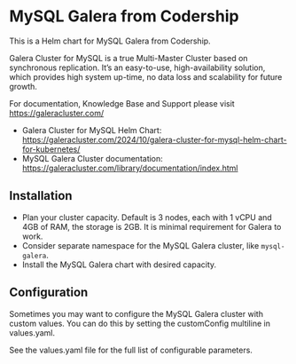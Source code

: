 # MySQL Galera from Codership

This is a Helm chart for MySQL Galera from Codership.

Galera Cluster for MySQL is a true Multi-Master Cluster based on synchronous replication. It’s an easy-to-use, high-availability solution, which provides high system up-time, no data loss and scalability for future growth.

For documentation, Knowledge Base and Support please visit https://galeracluster.com/

* Galera Cluster for MySQL Helm Chart: https://galeracluster.com/2024/10/galera-cluster-for-mysql-helm-chart-for-kubernetes/
* MySQL Galera Cluster documentation: https://galeracluster.com/library/documentation/index.html

## Installation
* Plan your cluster capacity. Default is 3 nodes, each with 1 vCPU and 4GB of RAM, the storage is 2GB. It is minimal requirement for Galera to work.
* Consider separate namespace for the MySQL Galera cluster, like `mysql-galera`.
* Install the MySQL Galera chart with desired capacity.

## Configuration
Sometimes you may want to configure the MySQL Galera cluster with custom values. You can do this by setting the customConfig multiline in values.yaml.

See the values.yaml file for the full list of configurable parameters.
